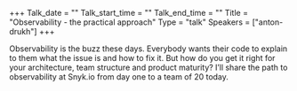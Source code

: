 +++
Talk_date = ""
Talk_start_time = ""
Talk_end_time = ""
Title = "Observability - the practical approach"
Type = "talk"
Speakers = ["anton-drukh"]
+++

Observability is the buzz these days. Everybody wants their code to explain to them what the issue is and how to fix it. But how do you get it right for your architecture, team structure and product maturity? I’ll share the path to observability at Snyk.io from day one to a team of 20 today.

